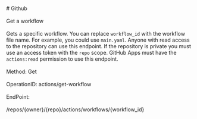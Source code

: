 <br>#     Github</br>
<br>Get a workflow</br>
<br>Gets a specific workflow. You can replace `workflow_id` with the workflow file name. For example, you could use `main.yaml`. Anyone with read access to the repository can use this endpoint. If the repository is private you must use an access token with the `repo` scope. GitHub Apps must have the `actions:read` permission to use this endpoint.</br>
<br>Method: Get</br>
<br>OperationID: actions/get-workflow</br>
<br>EndPoint:</br>
<br>/repos/{owner}/{repo}/actions/workflows/{workflow_id}</br>
